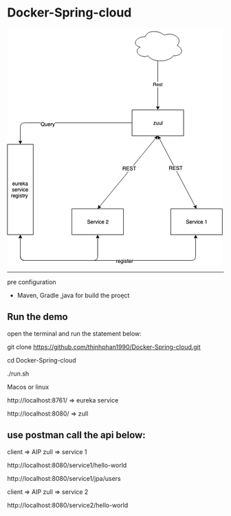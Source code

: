 # Docker-Spring-cloud

![alt text](/IMG/Diagram.png)

---
pre configuration 

- Maven, Gradle ,java for build the proẹct 

Run the demo
---------

open the terminal and run the statement below:

git clone https://github.com/thinhphan1990/Docker-Spring-cloud.git

cd Docker-Spring-cloud

./run.sh

Macos or linux  

	

http://localhost:8761/ => eureka service

http://localhost:8080/ => zull



use postman call the api below: 
------------

client => AIP zull  => service 1

http://localhost:8080/service1/hello-world

http://localhost:8080/service1/jpa/users

client => AIP zull  => service 2

http://localhost:8080/service2/hello-world


